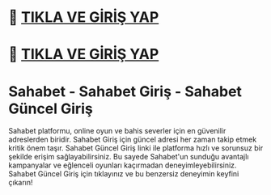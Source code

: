 # 🚀 [TIKLA VE GİRİŞ YAP](https://sahabett1241.com/)  
# 🚀 [TIKLA VE GİRİŞ YAP](https://sahabett1241.com/)

# Sahabet - Sahabet Giriş - Sahabet Güncel Giriş

Sahabet platformu, online oyun ve bahis severler için en güvenilir adreslerden biridir. Sahabet Giriş için güncel adresi her zaman takip etmek kritik önem taşır. Sahabet Güncel Giriş linki ile platforma hızlı ve sorunsuz bir şekilde erişim sağlayabilirsiniz. Bu sayede Sahabet'un sunduğu avantajlı kampanyalar ve eğlenceli oyunları kaçırmadan deneyimleyebilirsiniz. Sahabet Güncel Giriş için tıklayınız ve bu benzersiz deneyimin keyfini çıkarın!
